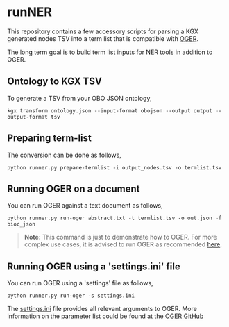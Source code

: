 # runNER

This repository contains a few accessory scripts for
parsing a KGX generated nodes TSV into a term list
that is compatible with [OGER](https://github.com/OntoGene/OGER).

The long term goal is to build term list inputs for
NER tools in addition to OGER.

## Ontology to KGX TSV

To generate a TSV from your OBO JSON ontology,
```
kgx transform ontology.json --input-format obojson --output output --output-format tsv 
```

## Preparing term-list

The conversion can be done as follows,
```
python runner.py prepare-termlist -i output_nodes.tsv -o termlist.tsv
```

## Running OGER on a document

You can run OGER against a text document as follows,
```
python runner.py run-oger abstract.txt -t termlist.tsv -o out.json -f bioc_json
```

> **Note:** This command is just to demonstrate how to OGER.
> For more complex use cases, it is advised to run OGER
> as recommended [here](https://github.com/OntoGene/OGER/wiki/run).

## Running OGER using a 'settings.ini' file

You can run OGER using a 'settings' file as follows,
```
python runner.py run-oger -s settings.ini
```
The [settings.ini](https://github.com/monarch-initiative/runner/blob/master/settings.ini) file provides all relevant arguments to OGER. More information on the parameter list could be found at the [OGER GitHub](https://github.com/OntoGene/OGER/wiki/run#parameter-index)

